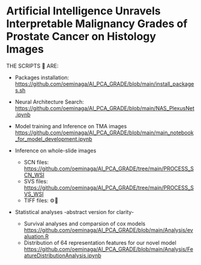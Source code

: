 # Artificial Intelligence Unravels Interpretable Malignancy Grades of Prostate Cancer on Histology Images

THE SCRIPTS 📝 ARE:
</br>

* Packages installation:
</br>https://github.com/oeminaga/AI_PCA_GRADE/blob/main/install_packages.sh</br>

* Neural Architecture Search:
</br>https://github.com/oeminaga/AI_PCA_GRADE/blob/main/NAS_PlexusNet.ipynb</br>

* Model training and Inference on TMA images
</br>https://github.com/oeminaga/AI_PCA_GRADE/blob/main/main_notebook_for_model_development.ipynb</br>

* Inference on whole-slide images
   * SCN files: </br>https://github.com/oeminaga/AI_PCA_GRADE/tree/main/PROCESS_SCN_WSI
   * SVS files: </br>https://github.com/oeminaga/AI_PCA_GRADE/tree/main/PROCESS_SVS_WSI</br>
   * TIFF files: ⚙️🚧

* Statistical analyses -abstract version for clarity- </br>
  * Survival analyses and comparsion of cox models
    </br>https://github.com/oeminaga/AI_PCA_GRADE/blob/main/Analysis/evaluation.R</br>
  * Distribution of 64 representation features for our novel model</br>
    https://github.com/oeminaga/AI_PCA_GRADE/blob/main/Analysis/FeatureDistributionAnalysis.ipynb</br>
